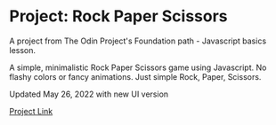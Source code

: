 # Project: Rock Paper Scissors
<p>A project from The Odin Project's Foundation path - Javascript basics lesson.</p>
<p>A simple, minimalistic Rock Paper Scissors game using Javascript. No flashy colors or fancy animations. Just simple Rock, Paper, Scissors.</p>

<p>Updated May 26, 2022 with new UI version</p>

<a href="https://www.theodinproject.com/lessons/foundations-rock-paper-scissors">Project Link</a>

